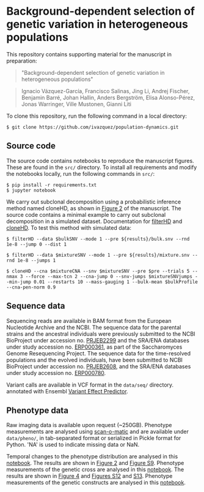# Background-dependent selection of genetic variation in heterogeneous populations

This repository contains supporting material for the manuscript in preparation:

> "Background-dependent selection of genetic variation in heterogeneous populations"

> Ignacio Vázquez-García, Francisco Salinas, Jing Li, Andrej Fischer, Benjamin Barré, Johan Hallin, Anders Bergström, Elisa Alonso-Pérez, Jonas Warringer, Ville Mustonen, Gianni Liti

To clone this repository, run the following command in a local directory:

    $ git clone https://github.com/ivazquez/population-dynamics.git

## Source code

The source code contains notebooks to reproduce the manuscript figures. These are found in the `src/` directory. To install all requirements and modify the notebooks locally, run the following commands in `src/`:

    $ pip install -r requirements.txt
	$ jupyter notebook

We carry out subclonal decomposition using a probabilistic inference method named cloneHD, as shown in [Figure 2](https://github.com/ivazquez/population-dynamics/blob/master/src/figure2.ipynb) of the manuscript. The source code contains a minimal example to carry out subclonal decomposition in a simulated dataset. Documentation for [filterHD](https://github.com/andrej-fischer/cloneHD/blob/master/docs/README-filterHD.md) and [cloneHD](https://github.com/andrej-fischer/cloneHD/blob/master/docs/README-cloneHD.md). To test this method with simulated data:

    $ filterHD --data $bulkSNV --mode 1 --pre ${results}/bulk.snv --rnd 1e-8 --jump 0 --dist 1

    $ filterHD --data $mixtureSNV --mode 1 --pre ${results}/mixture.snv --rnd 1e-8 --jumps 1

    $ cloneHD --cna $mixtureCNA --snv $mixtureSNV --pre $pre --trials 5 --nmax 3 --force --max-tcn 2 --cna-jump 0 --snv-jumps $mixtureSNVjumps --min-jump 0.01 --restarts 10 --mass-gauging 1 --bulk-mean $bulkProfile --cna-pen-norm 0.9

## Sequence data
Sequencing reads are available in BAM format from the European Nucleotide Archive and the NCBI. The sequence data for the parental strains and the ancestral individuals were previously submitted to the NCBI BioProject under accession no. [PRJEB2299](http://www.ncbi.nlm.nih.gov/bioproject/?term=PRJEB2299) and the SRA/ENA databases under study accession no. [ERP000361](http://www.ebi.ac.uk/ena/data/view/ERP000361), as part of the Saccharomyces Genome Resequencing Project. The sequence data for the time-resolved populations and the evolved individuals, have been submitted to NCBI BioProject under accession no. [PRJEB2608](http://www.ncbi.nlm.nih.gov/bioproject/?term=PRJEB2608), and the SRA/ENA databases under study accession no. [ERP000780](http://www.ebi.ac.uk/ena/data/view/ERP000780).

Variant calls are available in VCF format in the `data/seq/` directory. annotated with Ensembl [Variant Effect Predictor](http://www.ensembl.org/info/docs/tools/vep/index.html). 

## Phenotype data
Raw imaging data is available upon request (~250GB). Phenotype measurements are analysed using [scan-o-matic](https://github.com/local-minimum/scanomatic) and are available under `data/pheno/`, in tab-separated format or serialized in Pickle format for Python. 'NA' is used to indicate missing data or NaN.

Temporal changes to the phenotype distribution are analysed in this [notebook](https://github.com/ivazquez/population-dynamics/blob/master/src/figure2.ipynb). The results are shown in [Figure 2](https://github.com/ivazquez/population-dynamics/tree/master/manuscript/main/figures/figure2/figure2_submission.png) and [Figure S9](https://github.com/ivazquez/population-dynamics/tree/master/manuscript/supp/figures/figureSX_pheno_evolution/figureSX_pheno_evolution_submission.png). Phenotype measurements of the genetic cross are analysed in this [notebook](https://github.com/ivazquez/population-dynamics/blob/master/src/figure4.ipynb). The results are shown in [Figure 4](https://github.com/ivazquez/population-dynamics/tree/master/manuscript/main/figures/figure4/figure4_submission.png) and [Figures S12](https://github.com/ivazquez/population-dynamics/tree/master/manuscript/supp/figures/figureSX_pheno_cross/figureSX_pheno_cross_extended_submission.png) and [S13](https://github.com/ivazquez/population-dynamics/tree/master/manuscript/supp/figures/figureSX_pheno_cross/figureSX_pheno_cross_reduced_submission.png). Phenotype measurements of the genetic constructs are analysed in this [notebook](https://github.com/ivazquez/population-dynamics/blob/master/src/supp_figure_pheno_constructs.ipynb).